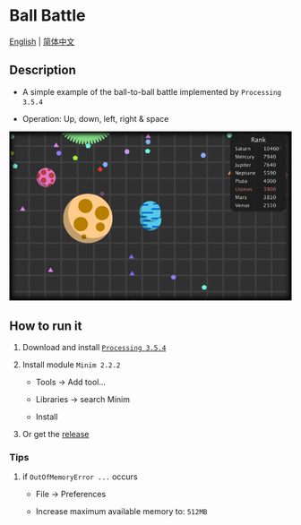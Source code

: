 # Ball Battle

[English](#)
|
[简体中文](https://github.com/1251240000/Balls/blob/main/README.ZH.MD)

## Description

- A simple example of the ball-to-ball battle implemented by `Processing 3.5.4`

- Operation: Up, down, left, right & space

![screenshot.png](https://github.com/1251240000/Balls/blob/main/screenshot.png)

## How to run it

1. Download and install [`Processing 3.5.4`](https://processing.org/download/)

2. Install module `Minim 2.2.2`

   - Tools -> Add tool...

   - Libraries -> search Minim

   - Install

3. Or get the [release](https://github.com/1251240000/Balls/releases)

### Tips

1. if `OutOfMemoryError ...` occurs
   
   - File -> Preferences

   - Increase maximum available memory to: `512MB`